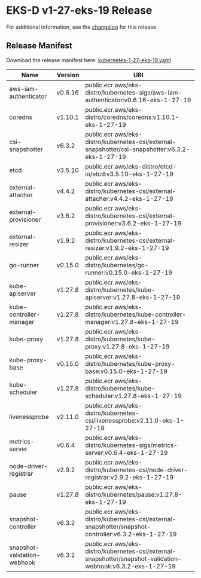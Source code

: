# EKS-D v1-27-eks-19 Release

For additional information, see the [changelog](CHANGELOG-v1-27-eks-19.md) for this release.

## Release Manifest

Download the release manifest here: [kubernetes-1-27-eks-19.yaml](https://distro.eks.amazonaws.com/kubernetes-1-27/kubernetes-1-27-eks-19.yaml)

| Name | Version | URI |
|------|---------|-----|
| aws-iam-authenticator | v0.6.16 | public.ecr.aws/eks-distro/kubernetes-sigs/aws-iam-authenticator:v0.6.16-eks-1-27-19 |
| coredns | v1.10.1 | public.ecr.aws/eks-distro/coredns/coredns:v1.10.1-eks-1-27-19 |
| csi-snapshotter | v6.3.2 | public.ecr.aws/eks-distro/kubernetes-csi/external-snapshotter/csi-snapshotter:v6.3.2-eks-1-27-19 |
| etcd | v3.5.10 | public.ecr.aws/eks-distro/etcd-io/etcd:v3.5.10-eks-1-27-19 |
| external-attacher | v4.4.2 | public.ecr.aws/eks-distro/kubernetes-csi/external-attacher:v4.4.2-eks-1-27-19 |
| external-provisioner | v3.6.2 | public.ecr.aws/eks-distro/kubernetes-csi/external-provisioner:v3.6.2-eks-1-27-19 |
| external-resizer | v1.9.2 | public.ecr.aws/eks-distro/kubernetes-csi/external-resizer:v1.9.2-eks-1-27-19 |
| go-runner | v0.15.0 | public.ecr.aws/eks-distro/kubernetes/go-runner:v0.15.0-eks-1-27-19 |
| kube-apiserver | v1.27.8 | public.ecr.aws/eks-distro/kubernetes/kube-apiserver:v1.27.8-eks-1-27-19 |
| kube-controller-manager | v1.27.8 | public.ecr.aws/eks-distro/kubernetes/kube-controller-manager:v1.27.8-eks-1-27-19 |
| kube-proxy | v1.27.8 | public.ecr.aws/eks-distro/kubernetes/kube-proxy:v1.27.8-eks-1-27-19 |
| kube-proxy-base | v0.15.0 | public.ecr.aws/eks-distro/kubernetes/kube-proxy-base:v0.15.0-eks-1-27-19 |
| kube-scheduler | v1.27.8 | public.ecr.aws/eks-distro/kubernetes/kube-scheduler:v1.27.8-eks-1-27-19 |
| livenessprobe | v2.11.0 | public.ecr.aws/eks-distro/kubernetes-csi/livenessprobe:v2.11.0-eks-1-27-19 |
| metrics-server | v0.6.4 | public.ecr.aws/eks-distro/kubernetes-sigs/metrics-server:v0.6.4-eks-1-27-19 |
| node-driver-registrar | v2.9.2 | public.ecr.aws/eks-distro/kubernetes-csi/node-driver-registrar:v2.9.2-eks-1-27-19 |
| pause | v1.27.8 | public.ecr.aws/eks-distro/kubernetes/pause:v1.27.8-eks-1-27-19 |
| snapshot-controller | v6.3.2 | public.ecr.aws/eks-distro/kubernetes-csi/external-snapshotter/snapshot-controller:v6.3.2-eks-1-27-19 |
| snapshot-validation-webhook | v6.3.2 | public.ecr.aws/eks-distro/kubernetes-csi/external-snapshotter/snapshot-validation-webhook:v6.3.2-eks-1-27-19 |
